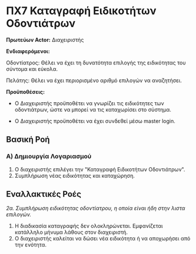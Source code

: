 # ΠΧ7 Καταγραφή Ειδικοτήτων Οδοντιάτρων

__Πρωτεύων Actor:__
Διαχειριστής

__Ενδιαφερόμενοι:__

Οδοντίατρος: Θέλει να έχει τη δυνατότητα επιλογής της ειδικότητας του σύντομα και εύκολα.

Πελάτης: Θέλει να έχει περιορισμένο αριθμό επιλογών να αναζητήσει.

__Προϋποθέσεις:__

* Ο Διαχειριστής προϋποθέτει να γνωρίζει τις ειδικότητες των οδοντιάτρων, ώστε να μπορεί να τις καταχωρίσει στο σύστημα.

* Ο Διαχειριστής προϋποθέτει να έχει συνδεθεί μέσω master login.

## Βασική Ροή

### Α) Δημιουργία Λογαριασμού
1. Ο διαχειριστής επιλέγει την "Καταγραφή Ειδικοτήτων Οδοντιάτρων".
2. Συμπλήρωση νέας ειδικότητας και καταχώρηση.

## Εναλλακτικές Ροές

*2α\. Συμπλήρωση ειδικότητας οδοντίατρου, η οποία είναι ήδη στην λιστα επιλογών.*
1. Η διαδικασία καταγραφής δεν ολοκληρώνεται. Εμφανίζεται κατάλληλο μήνυμα λάθους στον διαχειριστή.
2. Ο διαχειριστής καλείται να δώσει νέα ειδικότητα ή να αποχωρήσει από την ενότητα.